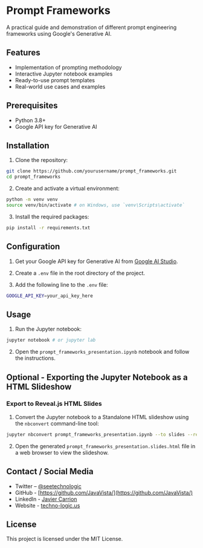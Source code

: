 # Prompt Frameworks

A practical guide and demonstration of different prompt engineering frameworks using Google's Generative AI.

## Features
- Implementation of prompting methodology
- Interactive Jupyter notebook examples
- Ready-to-use prompt templates
- Real-world use cases and examples

## Prerequisites
- Python 3.8+
- Google API key for Generative AI

## Installation

1. Clone the repository:
```bash
git clone https://github.com/yourusername/prompt_frameworks.git
cd prompt_frameworks
```

2. Create and activate a virtual environment:
```bash
python -m venv venv
source venv/bin/activate # on Windows, use `venv\Scripts\activate`
```
3. Install the required packages:
```bash
pip install -r requirements.txt
```
## Configuration

1. Get your Google API key for Generative AI from [Google AI Studio](https://aistudio.google.com/).

2. Create a `.env` file in the root directory of the project.

3. Add the following line to the `.env` file:
```bash
GOOGLE_API_KEY=your_api_key_here
```
## Usage
1. Run the Jupyter notebook:
```bash
jupyter notebook # or jupyter lab
```
2. Open the `prompt_frameworks_presentation.ipynb` notebook and follow the instructions.

## Optional - Exporting the Jupyter Notebook as a HTML Slideshow

### Export to Reveal.js HTML Slides
1. Convert the Jupyter notebook to a Standalone HTML slideshow using the `nbconvert` command-line tool:

```bash
jupyter nbconvert prompt_frameworks_presentation.ipynb --to slides --reveal-prefix https://unpkg.com/reveal.js@5.1.0/ --output presentation.html
```
2. Open the generated `prompt_frameworks_presentation.slides.html` file in a web browser to view the slideshow.


## Contact / Social Media

- Twitter – [@seetechnologic](https://twitter.com/seetechnologic)
- GitHub - [https://github.com/JavaVista/](https://github.com/JavaVista/)
- LinkedIn - [Javier Carrion](https://www.linkedin.com/in/technologic)
- Website - [techno-logic.us](https://www.techno-logic.us)

## License
This project is licensed under the MIT License.